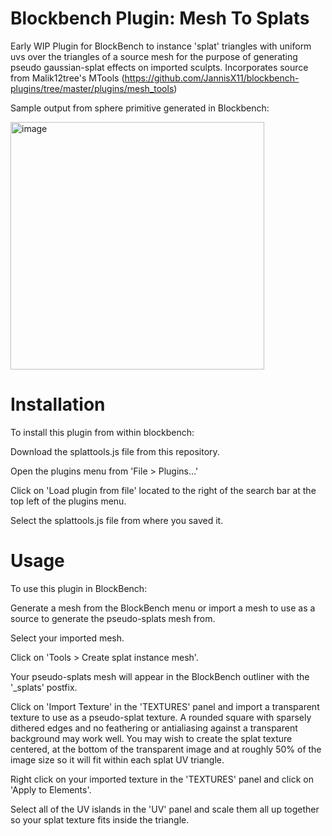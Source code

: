 # Blockbench Plugin: Mesh To Splats
Early WIP Plugin for BlockBench to instance 'splat' triangles with uniform uvs over the triangles of a source mesh for the purpose of generating pseudo gaussian-splat effects on imported sculpts.
Incorporates source from Malik12tree's MTools (https://github.com/JannisX11/blockbench-plugins/tree/master/plugins/mesh_tools)

Sample output from sphere primitive generated in Blockbench:

<img width="406" height="396" alt="image" src="https://github.com/user-attachments/assets/777ce4a3-ab8a-4008-b64d-9527bc8df25a" />

# Installation
To install this plugin from within blockbench:

Download the splattools.js file from this repository.

Open the plugins menu from 'File > Plugins...'

Click on 'Load plugin from file' located to the right of the search bar at the top left of the plugins menu.

Select the splattools.js file from where you saved it.

# Usage
To use this plugin in BlockBench:

Generate a mesh from the BlockBench menu or import a mesh to use as a source to generate the pseudo-splats mesh from.

Select your imported mesh.

Click on 'Tools > Create splat instance mesh'.

Your pseudo-splats mesh will appear in the BlockBench outliner with the '_splats' postfix.

Click on 'Import Texture' in the 'TEXTURES' panel and import a transparent texture to use as a pseudo-splat texture. A rounded square with sparsely dithered edges and no feathering or antialiasing against a transparent background may work well. You may wish to create the splat texture centered, at the bottom of the transparent image and at roughly 50% of the image size so it will fit within each splat UV triangle.

Right click on your imported texture in the 'TEXTURES' panel and click on 'Apply to Elements'.

Select all of the UV islands in the 'UV' panel and scale them all up together so your splat texture fits inside the triangle.

